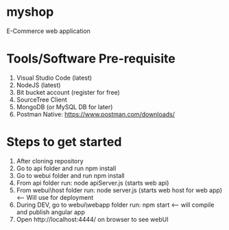 # myshop
E-Commerce web application

# Tools/Software Pre-requisite
1. Visual Studio Code (latest)
2. NodeJS (latest)
3. Bit bucket account (register for free)
4. SourceTree Client
5. MongoDB (or MySQL DB for later)
6. Postman Native: https://www.postman.com/downloads/

# Steps to get started
1. After cloning repository
2. Go to api folder and run npm install
3. Go to webui folder and run npm install
4. From api folder run: node apiServer.js (starts web api)
5. From webui\host folder run: node server.js (starts web host for web app) <-- Will use for deployment
6. During DEV, go to webui\webapp folder run: npm start <-- will compile and publish angular app
7. Open http://localhost:4444/ on browser to see webUI

